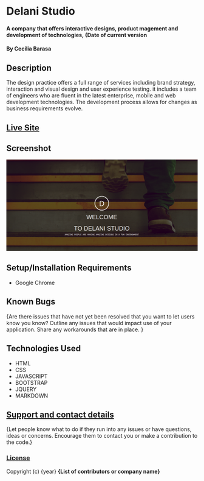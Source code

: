 # Delani Studio
#### A company that offers interactive designs, product magement and development of technologies, {Date of current version
#### By **Cecilia Barasa**
## Description
The design practice offers a full range of services including brand strategy, interaction and visual design and user experience testing. it includes a team of  engineers who are fluent in the latest enterprise, mobile and web development technologies. The development process allows for changes as business requirements evolve.
## [Live Site](https://github.com/cecibarasa/Delani-studio)
## Screenshot
![](shot.png)
## Setup/Installation Requirements
* Google Chrome

## Known Bugs
{Are there issues that have not yet been resolved that you want to let users know you know? Outline any issues that would impact use of your application. Share any workarounds that are in place. }
## Technologies Used
* HTML
* CSS
* JAVASCRIPT
* BOOTSTRAP
* JQUERY
* MARKDOWN
## [Support and contact details](cecbarasa@gmail.com)
{Let people know what to do if they run into any issues or have questions, ideas or concerns.  Encourage them to contact you or make a contribution to the code.}
### [License](https://github.com/cecibarasa/Delani-studio/blob/master/license.md)
Copyright (c) {year} **{List of contributors or company name}**